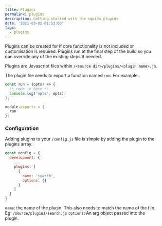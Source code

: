 ```yaml
---
title: Plugins
permalink: plugins
description: Getting started with the squido plugins
date: '2021-03-02 01:53:00'
tags: 
  - plugins
---
```


Plugins can be created for if core functionality is not included or customisation is required. Plugins run at the final step of the build so you can override any of the existing steps if needed.

Plugins are Javascript files within `/<source dir>/plugins/<plugin name>.js`. 

The plugin file needs to export a function named `run`. For example:

``` javascript
const run = (opts) => {
  /* code in here */
  console.log('opts', opts);
};

module.exports = {
  run
};
```

### Configuration

Adding plugins to your `/config.js` file is simple by adding the plugin to the plugins array:

``` javascript
const config = {
  development: {
    ...
    plugins: [
      {
        name: 'search',
        options: {}
      }
    ]
  }
}
```

`name`: the name of the plugin. This also needs to match the name of the file. Eg: `/source/plugins/search.js`
`options`: An arg object passed into the plugin. 